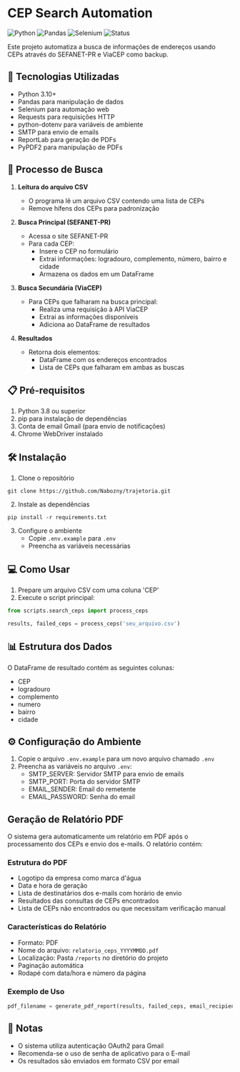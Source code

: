# CEP Search Automation

![Python](https://img.shields.io/badge/Python-3.10+%2B-blue)
![Pandas](https://img.shields.io/badge/Pandas-2.0%2B-brightgreen)
![Selenium](https://img.shields.io/badge/Selenium-4.0%2B-green)
![Status](https://img.shields.io/badge/Status-Desenvolvimento-yellow)

Este projeto automatiza a busca de informações de endereços usando CEPs através do SEFANET-PR e ViaCEP como backup.

## 🚀 Tecnologias Utilizadas

- Python 3.10+
- Pandas para manipulação de dados
- Selenium para automação web
- Requests para requisições HTTP
- python-dotenv para variáveis de ambiente
- SMTP para envio de emails
- ReportLab para geração de PDFs
- PyPDF2 para manipulação de PDFs

## 🔄 Processo de Busca

1. **Leitura do arquivo CSV**
   - O programa lê um arquivo CSV contendo uma lista de CEPs
   - Remove hífens dos CEPs para padronização

2. **Busca Principal (SEFANET-PR)**
   - Acessa o site SEFANET-PR
   - Para cada CEP:
     - Insere o CEP no formulário
     - Extrai informações: logradouro, complemento, número, bairro e cidade
     - Armazena os dados em um DataFrame

3. **Busca Secundária (ViaCEP)**
   - Para CEPs que falharam na busca principal:
     - Realiza uma requisição à API ViaCEP
     - Extrai as informações disponíveis
     - Adiciona ao DataFrame de resultados

4. **Resultados**
   - Retorna dois elementos:
     - DataFrame com os endereços encontrados
     - Lista de CEPs que falharam em ambas as buscas

## 📋 Pré-requisitos

1. Python 3.8 ou superior
2. pip para instalação de dependências
3. Conta de email Gmail (para envio de notificações)
4. Chrome WebDriver instalado

## 🛠️ Instalação

1. Clone o repositório
```
git clone https://github.com/Nabozny/trajetoria.git
```

2. Instale as dependências
```
pip install -r requirements.txt
```

3. Configure o ambiente
   - Copie `.env.example` para `.env`
   - Preencha as variáveis necessárias

## 💻 Como Usar

1. Prepare um arquivo CSV com uma coluna 'CEP'
2. Execute o script principal:
```python
from scripts.search_ceps import process_ceps

results, failed_ceps = process_ceps('seu_arquivo.csv')
```

## 📊 Estrutura dos Dados

O DataFrame de resultado contém as seguintes colunas:
- CEP
- logradouro
- complemento
- numero
- bairro
- cidade

## ⚙️ Configuração do Ambiente

1. Copie o arquivo `.env.example` para um novo arquivo chamado `.env`
2. Preencha as variáveis no arquivo `.env`:
   - SMTP_SERVER: Servidor SMTP para envio de emails
   - SMTP_PORT: Porta do servidor SMTP
   - EMAIL_SENDER: Email do remetente
   - EMAIL_PASSWORD: Senha do email 

## Geração de Relatório PDF

O sistema gera automaticamente um relatório em PDF após o processamento dos CEPs e envio dos e-mails. O relatório contém:

### Estrutura do PDF
- Logotipo da empresa como marca d'água
- Data e hora de geração
- Lista de destinatários dos e-mails com horário de envio
- Resultados das consultas de CEPs encontrados
- Lista de CEPs não encontrados ou que necessitam verificação manual

### Características do Relatório
- Formato: PDF
- Nome do arquivo: `relatorio_ceps_YYYYMMDD.pdf`
- Localização: Pasta `/reports` no diretório do projeto
- Paginação automática
- Rodapé com data/hora e número da página

### Exemplo de Uso
```python
pdf_filename = generate_pdf_report(results, failed_ceps, email_recipients)
```

## 📝 Notas

- O sistema utiliza autenticação OAuth2 para Gmail
- Recomenda-se o uso de senha de aplicativo para o E-mail
- Os resultados são enviados em formato CSV por email

